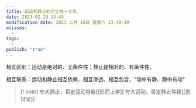 ```yaml
---
title: 运动和静止的对立统一关系
date: 2023-02-18 13:49
modification date: 2023 二月 18日 星期六 13:49:19
aliases:
  - 
tags:
  - 
publish: "true"
---
```


相互区别：运动是绝对的、无条件性；静止是相对的、有条件性。

相互联系：运动和静止相互依赖、相互渗透、相互包含，“动中有静、静中有动”

>[! note]
>夸大静止，否定运动导致[[形而上学]]
>夸大运动，否定静止导致[[诡辩论]]

